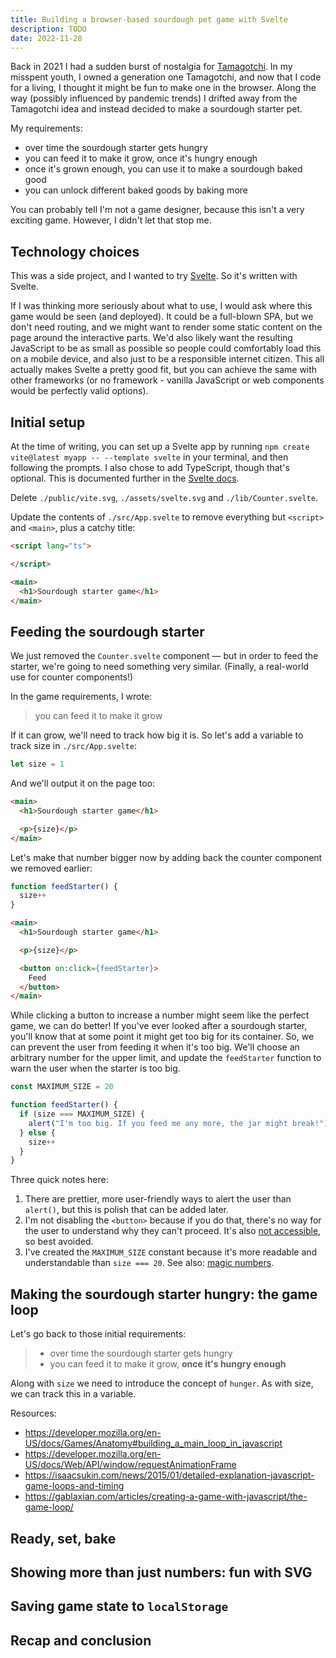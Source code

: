 ```yaml
---
title: Building a browser-based sourdough pet game with Svelte
description: TODO
date: 2022-11-28
---
```


Back in 2021 I had a sudden burst of nostalgia for [Tamagotchi](https://en.wikipedia.org/wiki/Tamagotchi). In my misspent youth, I owned a generation one Tamagotchi, and now that I code for a living, I thought it might be fun to make one in the browser. Along the way (possibly influenced by pandemic trends) I drifted away from the Tamagotchi idea and instead decided to make a sourdough starter pet.

My requirements:

- over time the sourdough starter gets hungry
- you can feed it to make it grow, once it's hungry enough
- once it's grown enough, you can use it to make a sourdough baked good
- you can unlock different baked goods by baking more

You can probably tell I'm not a game designer, because this isn't a very exciting game. However, I didn't let that stop me.

## Technology choices

This was a side project, and I wanted to try [Svelte](https://svelte.dev/). So it's written with Svelte.

If I was thinking more seriously about what to use, I would ask where this game would be seen (and deployed). It could be a full-blown SPA, but we don't need routing, and we might want to render some static content on the page around the interactive parts. We'd also likely want the resulting JavaScript to be as small as possible so people could comfortably load this on a mobile device, and also just to be a responsible internet citizen. This all actually makes Svelte a pretty good fit, but you can achieve the same with other frameworks (or no framework - vanilla JavaScript or web components would be perfectly valid options).

## Initial setup

At the time of writing, you can set up a Svelte app by running `npm create vite@latest myapp -- --template svelte` in your terminal, and then following the prompts. I also chose to add TypeScript, though that's optional. This is documented further in the [Svelte docs](https://svelte.dev/docs#getting-started).

Delete `./public/vite.svg`, `./assets/svelte.svg` and `./lib/Counter.svelte`.

Update the contents of `./src/App.svelte` to remove everything but `<script>` and `<main>`, plus a catchy title:

```md
<script lang="ts">

</script>

<main>
  <h1>Sourdough starter game</h1>
</main>
```

## Feeding the sourdough starter

We just removed the `Counter.svelte` component &mdash; but in order to feed the starter, we're going to need something very similar. (Finally, a real-world use for counter components!)

In the game requirements, I wrote:

> you can feed it to make it grow

If it can grow, we'll need to track how big it is. So let's add a variable to track size in `./src/App.svelte`:

```js
let size = 1
```

And we'll output it on the page too:

```html
<main>
  <h1>Sourdough starter game</h1>

  <p>{size}</p>
</main>
```

Let's make that number bigger now by adding back the counter component we removed earlier:

```js
function feedStarter() {
  size++
}
```

```html
<main>
  <h1>Sourdough starter game</h1>

  <p>{size}</p>

  <button on:click={feedStarter}>
    Feed
  </button>
</main>
```

While clicking a button to increase a number might seem like the perfect game, we can do better! If you've ever looked after a sourdough starter, you'll know that at some point it might get too big for its container. So, we can prevent the user from feeding it when it's too big. We'll choose an arbitrary number for the upper limit, and update the `feedStarter` function to warn the user when the starter is too big.

```js
const MAXIMUM_SIZE = 20

function feedStarter() {
  if (size === MAXIMUM_SIZE) {
    alert("I'm too big. If you feed me any more, the jar might break!")
  } else {
    size++
  }
}
```

Three quick notes here:

1. There are prettier, more user-friendly ways to alert the user than `alert()`, but this is polish that can be added later.
2. I'm not disabling the `<button>` because if you do that, there's no way for the user to understand why they can't proceed. It's also [not accessible](https://www.smashingmagazine.com/2021/08/frustrating-design-patterns-disabled-buttons/), so best avoided.
3. I've created the `MAXIMUM_SIZE` constant because it's more readable and understandable than `size === 20`. See also: [magic numbers](https://en.wikipedia.org/wiki/Magic_number_(programming)). 

## Making the sourdough starter hungry: the game loop

Let's go back to those initial requirements:

> - over time the sourdough starter gets hungry
> - you can feed it to make it grow, **once it's hungry enough**

Along with `size` we need to introduce the concept of `hunger`. As with size, we can track this in a variable.

Resources:

- https://developer.mozilla.org/en-US/docs/Games/Anatomy#building_a_main_loop_in_javascript
- https://developer.mozilla.org/en-US/docs/Web/API/window/requestAnimationFrame
- https://isaacsukin.com/news/2015/01/detailed-explanation-javascript-game-loops-and-timing
- https://gablaxian.com/articles/creating-a-game-with-javascript/the-game-loop/

## Ready, set, bake

## Showing more than just numbers: fun with SVG

## Saving game state to `localStorage`

## Recap and conclusion